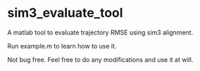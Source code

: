 # sim3_evaluate_tool
A matlab tool to evaluate trajectory RMSE using sim3 alignment.

Run example.m to learn how to use it.

Not bug free. Feel free to do any modifications and use it at will.
